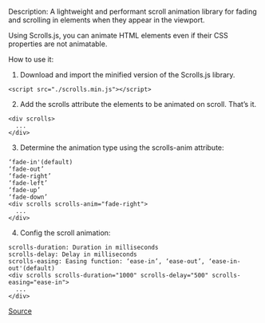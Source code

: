 Description:
A lightweight and performant scroll animation library for fading and scrolling in elements when they appear in the viewport.

Using Scrolls.js, you can animate HTML elements even if their CSS properties are not animatable.

How to use it:
1. Download and import the minified version of the Scrolls.js library.
```
<script src="./scrolls.min.js"></script>
```

2. Add the scrolls attribute the elements to be animated on scroll. That’s it.
```
<div scrolls>
  ...
</div>
```

3. Determine the animation type using the scrolls-anim attribute:
```
‘fade-in'(default)
‘fade-out’
‘fade-right’
‘fade-left’
‘fade-up’
‘fade-down’
<div scrolls scrolls-anim="fade-right">
  ...
</div>
```

4. Config the scroll animation:
```
scrolls-duration: Duration in milliseconds
scrolls-delay: Delay in milliseconds
scrolls-easing: Easing function: ‘ease-in’, ‘ease-out’, ‘ease-in-out'(default)
<div scrolls scrolls-duration="1000" scrolls-delay="500" scrolls-easing="ease-in">
  ...
</div>
```

[Source](https://www.cssscript.com/fade-scroll-in-element/)

